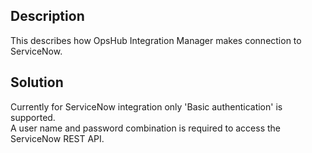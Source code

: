 ## Description

This describes how OpsHub Integration Manager makes connection to ServiceNow.

## Solution

Currently for ServiceNow integration only 'Basic authentication' is supported.  
A user name and password combination is required to access the ServiceNow REST API.

